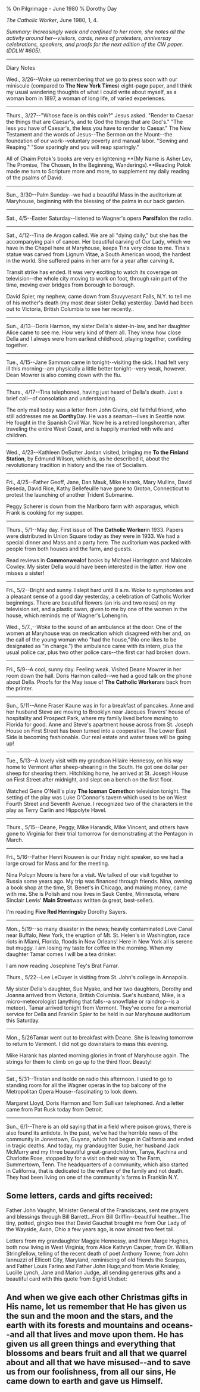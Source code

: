 % On Pilgrimage - June 1980
% Dorothy Day

*The Catholic Worker*, June 1980, 1, 4.

*Summary: Increasingly weak and confined to her room, she notes all the
activity around her--visitors, cards, news of protesters, anniversay
celebrations, speakers, and proofs for the next edition of the CW paper.
(DDLW \#605).*

****

Diary Notes

Wed., 3/26--Woke up remembering that we go to press soon with our
miniscule (compared to **The New York Times**) eight-page paper, and I
think my usual wandering thoughts of what I could write about myself, as
a woman born in 1897, a woman of long life, of varied experiences.

****

Thurs., 3/27--"Whose face is on this coin?" Jesus asked. "Render to
Caesar the things that are Caesar's, and to God the things that are
God's." "The less you have of Caesar's, the less you have to render to
Caesar." The New Testament and the words of Jesus--The Sermon on the
Mount--the foundation of our work--voluntary poverty and manual labor.
"Sowing and Reaping." "Sow sparingly and you will reap sparingly."

All of Chaim Potok's books are very enlightening **(My Name is Asher
Lev, The Promise, The Chosen, In the Beginning, Wanderings).**Reading
Potok made me turn to Scripture more and more, to supplement my daily
reading of the psalms of David.

****

Sun., 3/30--Palm Sunday--we had a beautiful Mass in the auditorium at
Maryhouse, beginning with the blessing of the palms in our back garden.

****

Sat., 4/5--Easter Saturday--listened to Wagner's opera **Parsifal**on
the radio.

****

Sat., 4/12--Tina de Aragon called. We are all "dying daily," but she has
the accompanying pain of cancer. Her beautiful carving of Our Lady,
which we have in the Chapel here at Maryhouse, keeps Tina very close to
me. Tina's statue was carved from Lignum Vitae, a South American wood,
the hardest in the world. She suffered pains in her arm for a year after
carving it.

Transit strike has ended. It was very exciting to watch its coverage on
television--the whole city moving to work on foot, through rain part of
the time, moving over bridges from borough to borough.

David Spier, my nephew, came down from Stuvyvesant Falls, N.Y. to tell
me of his mother's death (my most dear sister Della) yesterday. David
had been out to Victoria, British Columbia to see her recently..

****

Sun., 4/13--Doris Harmon, my sister Della's sister-in-law, and her
daughter Alice came to see me. How very kind of them all. They knew how
close Della and I always were from earliest childhood, playing together,
confiding together.

****

Tue., 4/15--Jane Sammon came in tonight--visiting the sick. I had felt
very ill this morning--am physically a little better tonight--very weak,
however. Dean Mowrer is also coming down with the flu.

****

Thurs., 4/17--Tina telephoned, having just heard of Della's death. Just
a brief call--of consolation and understanding.

The only mail today was a letter from John Givins, old faithful friend,
who still addresses me as **Dorthy**Day. He was a seaman--lives in
Seattle now. He fought in the Spanish Civil War. Now he is a retired
longshoreman, after traveling the entire West Coast, and is happily
married with wife and children.

****

Wed., 4/23--Kathleen DeSutter Jordan visited, bringing me **To the
Finland Station**, by Edmund Wilson, which is, as he described it, about
the revolutionary tradition in history and the rise of Socialism.

****

Fri., 4/25--Father Geoff, Jane, Dan Mauk, Mike Harank, Mary Mullins,
David Beseda, David Rice, Kathy Bellefeuille have gone to Groton,
Connecticut to protest the launching of another Trident Submarine.

Peggy Scherer is down from the Marlboro farm with asparagus, which Frank
is cooking for my supper.

****

Thurs., 5/1--May day. First issue of **The Catholic Worker**in 1933.
Papers were distributed in Union Square today as they were in 1933. We
had a special dinner and Mass and a party here. The auditorium was
packed with people from both houses and the farm, and guests.

Read reviews in **Commonweal**of books by Michael Harrington and Malcolm
Cowley. My sister Della would have been interested in the latter. How
one misses a sister!

****

Fri., 5/2--Bright and sunny. I slept hard until 8 a.m. Woke to
symphonies and a pleasant sense of a good day yesterday, a celebration
of Catholic Worker beginnings. There are beautiful flowers (an iris and
two roses) on my television set, and a plastic swan, given to me by one
of the women in the house, which reminds me of Wagner's Lohengrin.

Wed., 5/7.,--Woke to the sound of an ambulance at the door. One of the
women at Maryhouse was on medication which disagreed with her and, on
the call of the young woman who "had the house,"(No one likes to be
designated as "in charge.") the ambulance came with its intern, plus the
usual police car, plus two other police cars--the first car had broken
down.

****

Fri., 5/9--A cool, sunny day. Feeling weak. Visited Deane Mowrer in her
room down the hall. Doris Harmon called--we had a good talk on the phone
about Della. Proofs for the May issue of **The Catholic Worker**are back
from the printer.

****

Sun., 5/11--Anne Fraser Kaune was in for a breakfast of pancakes. Anne
and her husband Steve are moving to Brooklyn near Jacques Travers' house
of hospitality and Prospect Park, where my family lived before moving to
Florida for good. Anne and Steve's apartment house across from St.
Joseph House on First Street has been turned into a cooperative. The
Lower East Side is becoming fashionable. Our real estate and water taxes
will be going up!

****

Tue., 5/13--A lovely visit with my grandson Hilaire Hennessy, on his way
home to Vermont after sheep-shearing in the South. He got one dollar per
sheep for shearing them. Hitchiking home, he arrived at St. Joseph House
on First Street after midnight, and slept on a bench on the first floor.

Watched Gene O'Neill's play **The Iceman Cometh**on television tonight.
The setting of the play was Luke O'Connor's tavern which used to be on
West Fourth Street and Seventh Avenue. I recognized two of the
characters in the play as Terry Carlin and Hippolyte Havel.

****

Thurs., 5/15--Deane, Peggy, Mike Harandk, Mike Vincent, and others have
gone to Virginia for their trial tomorrow for demonstrating at the
Pentagon in March.

****

Fri., 5/16--Father Henri Nouwen is our Friday night speaker, so we had a
large crowd for Mass and for the meeting.

Nina Polcyn Moore is here for a visit. We talked of our visit together
to Russia some years ago. My trip was financed through friends. Nina,
owning a book shop at the time, St. Benet's in Chicago, and making
money, came with me. She is Polish and now lives in Sauk Centre,
Minnesota, where Sinclair Lewis' **Main Street**was written (a great,
best-seller).

I'm reading **Five Red Herrings**by Dorothy Sayers.

****

Mon., 5/19--so many disaster in the news; heavily contaminated Love
Canal near Buffalo, New York, the eruption of Mt. St. Helen's in
Washington, race riots in Miami, Florida, floods in New Orleans! Here in
New York all is serene but muggy. I am losing my taste for coffee in the
morning. When my daughter Tamar comes I will be a tea drinker.

I am now reading Josephine Tey's Brat Farrar.

Thurs., 5/22--Lee LeCuyer is visiting from St. John's college in
Annapolis.

My sister Della's daughter, Sue Myake, and her two daughters, Dorothy
and Joanna arrived from Victoria, British Columbia. Sue's husband, Mike,
is a micro-meteorologist (anything that falls--a snowflake or
raindrop--is a meteor). Tamar arrived tonight from Vermont. They've come
for a memorial service for Della and Franklin Spier to be held in our
Maryhouse auditorium this Saturday.

****

Mon., 5/26Tamar went out to breakfast with Deane. She is leaving
tomorrow to return to Vermont. I did not go downstairs to mass this
evening.

Mike Harank has planted morning glories in front of Maryhouse again. The
strings for them to climb on go up to the third floor. Beauty!

****

Sat., 5/31--Tristan and Isolde on radio this afternoon. I used to go to
standing room for all the Wagner operas in the top balcony of the
Metropolitan Opera House--fascinating to look down.

Margaret Lloyd, Doris Harmon and Tom Sullivan telephoned. And a letter
came from Pat Rusk today from Detroit.

****

Sun., 6/1--There is an old saying that in a field where poison grows,
there is also found its antidote. In the past, we've had the horrible
news of the community in Jonestown, Guyana, which had begun in
California and ended in tragic deaths. And today, my grandaughter Susie,
her husband Jack McMurry and my three beautiful great-grandchildren,
Tanya, Kachina and Charlotte Rose, stopped by for a visit on their way
to The Farm, Summertown, Tenn. The headquarters of a community, which
also started in California, that is dedicated to the welfare of the
family and not death. They had been living on one of the community's
farms in Franklin N.Y.

Some letters, cards and gifts received:
---------------------------------------

Father John Vaughn, Minister General of the Franciscans, sent me prayers
and blessings through Bill Barrett…From Bill Griffin--beautiful
heather…The tiny, potted, gingko tree that David Gauchat brought me from
Our Lady of the Wayside, Avon, Ohio a few years ago, is now almost two
feet tall.

Letters from my grandaughter Maggie Hennessy, and from Marge Hughes,
both now living in West Virginia; from Alice Kathryn Casper; from Dr.
William Stringfellow, telling of the recent death of poet Anthony Towne;
from John Iannuzzi of Ellicott City, Maryland, reminiscing of old
friends the Scarpas, and Father Louis Farino and Father John Hugo;and
from Marie Knisley, Lucille Lynch, Jane and Marion Judge, all sending
generous gifts and a beautiful card with this quote from Sigrid Undset:

And when we give each other Christmas gifts in His name, let us remember that He has given us the sun and the moon and the stars, and the earth with its forests and mountains and oceans--and all that lives and move upon them. He has given us all green things and everything that blossoms and bears fruit and all that we quarrel about and all that we have misused--and to save us from our foolishness, from all our sins, He came down to earth and gave us Himself.
------------------------------------------------------------------------------------------------------------------------------------------------------------------------------------------------------------------------------------------------------------------------------------------------------------------------------------------------------------------------------------------------------------------------------------------------------------------------------
